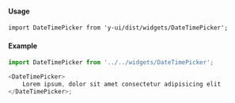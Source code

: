 #### Usage

```markdown
import DateTimePicker from 'y-ui/dist/widgets/DateTimePicker';
```

#### Example

```js
import DateTimePicker from '../../widgets/DateTimePicker';

<DateTimePicker>
	Lorem ipsum, dolor sit amet consectetur adipisicing elit
</DateTimePicker>;
```
